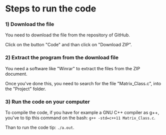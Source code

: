 # Steps to run the code

### 1) Download the file
You need to download the file from the repository of GitHub.

Click on the button "Code" and than click on "Download ZIP".
### 2) Extract the program from the download file
You need a software like "Winrar" to extract the files from the ZIP document.

Once you've done this, you need to search for the file "Matrix_Class.c", into the "Project" folder.
### 3) Run the code on your computer
To compile the code, if you have for example a GNU C++ compiler as g++, you've to tip this command on the bash:
`g++ -std=c++11 Matrix_Class.c`.

Than to run the code tip:
`./a.out`.
